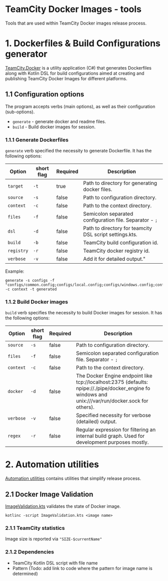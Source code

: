 # TeamCity Docker Images - tools
Tools that are used within TeamCity Docker images release process.



# 1. Dockerfiles & Build Configurations generator
[TeamCity.Docker](TeamCity.Docker) is a utility application (C#) that generates Dockerfiles along with Kotlin DSL for build 
configurations aimed at creating and publishing TeamCity Docker Images for different platforms.
## 1.1 Configuration options

The program accepts verbs (main options), as well as their configuration (sub-options).

- `generate` - generate docker and readme files.
- `build` - Build docker images for session.

### 1.1.1 Generate Dockerfiles

`generate` verb specified the necessity to generate Dockerfile. It has the following options:

| Option     | short flag | Required | Description                                             |
|------------|------------|----------|---------------------------------------------------------|
| `target`   | `-t`       | true     | Path to directory for generating docker files.          |
| `source`   | `-s`       | false    | Path to configuration directory.                        |
| `context`  | `-c`       | false    | Path to the context directory.                          |
| `files`    | `-f`       | false    | Semicolon separated configuration file. Separator - `;` |
| `dsl`      | `-d`       | false    | Path to directory for teamcity DSL script settings.kts. |
| `build`    | `-b`       | false    | TeamCity build configuration id.                        |
| `registry` | `-r`       | false    | TeamCity docker registry id.                            |
| `verbose`  | `-v`       | false    | Add it for detailed output."                            |
 
Example:
```
generate -s configs -f "configs/common.config;configs/local.config;configs/windows.config;configs/linux.config;configs/linuxARM.config" -c context -t generated
``` 

### 1.1.2 Build Docker images
`build` verb specifies the necessity to build Docker images for session. It has the following options:

| Option    | short flag | Required | Description                                                                                                                                          |
|-----------|------------|----------|------------------------------------------------------------------------------------------------------------------------------------------------------|
| `source`  | `-s`       | false    | Path to configuration directory.                                                                                                                     |
| `files`   | `-f`       | false    | Semicolon separated configuration file. Separator - `;`                                                                                              |
| `context` | `-c`       | false    | Path to the context directory.                                                                                                                       |
| `docker`  | `-d`       | false    | The Docker Engine endpoint like tcp://localhost:2375 (defaults: npipe://./pipe/docker_engine fo windows and unix:///var/run/docker.sock for others). |
| `verbose` | `-v`       | false    | Specified necessity for verbose (detailed) output.                                                                                                   |
| `regex`   | `-r`       | false    | Regular expression for filtering an internal build graph. Used for development purposes mostly.                                                      |

# 2. Automation utilities

[Automation utilities](automation) contains utilities that simplify release process.

## 2.1 Docker Image Validation

[ImageValidation.kts](automation/ImageValidation.kts) validates the state of Docker image.
```
kotlinc -script ImageValidation.kts <image name>
```

### 2.1.1 TeamCity statistics

Image size is reported via `"SIZE-$currentName"`

### 2.1.2 Dependencies
* TeamCity Kotlin DSL script with file name
* Pattern (Todo: add link to code where the pattern for image name is determined)
